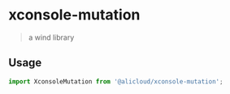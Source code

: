 # xconsole-mutation

> a wind library


## Usage

```js
import XconsoleMutation from '@alicloud/xconsole-mutation';
```

